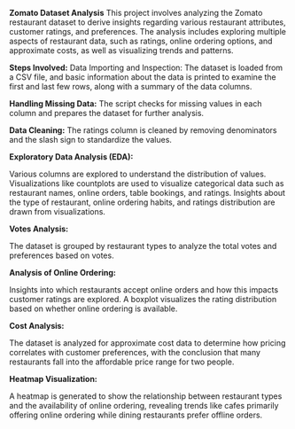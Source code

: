 **Zomato Dataset Analysis**
This project involves analyzing the Zomato restaurant dataset to derive insights regarding various restaurant attributes, customer ratings, and preferences. The analysis includes exploring multiple aspects of restaurant data, such as ratings, online ordering options, and approximate costs, as well as visualizing trends and patterns.

**Steps Involved:**
Data Importing and Inspection:
The dataset is loaded from a CSV file, and basic information about the data is printed to examine the first and last few rows, along with a summary of the data columns.

**Handling Missing Data:**
The script checks for missing values in each column and prepares the dataset for further analysis.

**Data Cleaning:**
The ratings column is cleaned by removing denominators and the slash sign to standardize the values.

**Exploratory Data Analysis (EDA):**

Various columns are explored to understand the distribution of values.
Visualizations like countplots are used to visualize categorical data such as restaurant names, online orders, table bookings, and ratings.
Insights about the type of restaurant, online ordering habits, and ratings distribution are drawn from visualizations.

**Votes Analysis:**

The dataset is grouped by restaurant types to analyze the total votes and preferences based on votes.

**Analysis of Online Ordering:**

Insights into which restaurants accept online orders and how this impacts customer ratings are explored.
A boxplot visualizes the rating distribution based on whether online ordering is available.

**Cost Analysis:**

The dataset is analyzed for approximate cost data to determine how pricing correlates with customer preferences, with the conclusion that many restaurants fall into the affordable price range for two people.

**Heatmap Visualization:**

A heatmap is generated to show the relationship between restaurant types and the availability of online ordering, revealing trends like cafes primarily offering online ordering while dining restaurants prefer offline orders.
